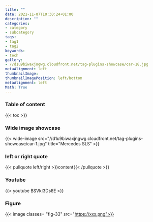 ```yaml
---
title: ""
date: 2021-11-07T10:30:24+01:00
description: ""
categories:
- category
- subcategory
tags:
- tag1
- tag2
keywords:
- tech
gallery:
- //d1u9biwaxjngwg.cloudfront.net/tag-plugins-showcase/car-18.jpg
metaAlignment: left
thumbnailImage:
thumbnailImagePosition: left/bottom
metaAlignment: left
Math: True
---
```


<!--more-->
### Table of content
{{< toc >}}

### Wide image showcase
{{< wide-image src="//d1u9biwaxjngwg.cloudfront.net/tag-plugins-showcase/car-1.jpg" title="Mercedes SLS" >}}

### left or right quote
{{< pullquote left/right >}}content{{< /pullquote >}}

### Youtube
{{< youtube BSVkI3Ds8E >}}

### Figure
{{< image classes= "fig-33" src="https://xxx.png">}}
